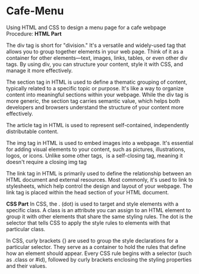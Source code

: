 # Cafe-Menu
Using HTML and CSS to design a menu page for a cafe webpage
Procedure:
**HTML Part**

The div tag is short for "division." It's a versatile and widely-used tag that allows you to group together elements in your web page. Think of it as a container for other elements—text, images, links, tables, or even other div tags. By using div, you can structure your content, style it with CSS, and manage it more effectively.

The section tag in HTML is used to define a thematic grouping of content, typically related to a specific topic or purpose. It's like a way to organize content into meaningful sections within your webpage. While the div tag is more generic, the section tag carries semantic value, which helps both developers and browsers understand the structure of your content more effectively.

The article tag in HTML is used to represent self-contained, independently distributable content.

The img tag in HTML is used to embed images into a webpage. It's essential for adding visual elements to your content, such as pictures, illustrations, logos, or icons. Unlike some other tags, <img> is a self-closing tag, meaning it doesn't require a closing img tag

The link tag in HTML is primarily used to define the relationship between an HTML document and external resources. Most commonly, it's used to link to stylesheets, which help control the design and layout of your webpage. The link tag is placed within the head section of your HTML document.

**CSS Part**
In CSS, the . (dot) is used to target and style elements with a specific class. A class is an attribute you can assign to an HTML element to group it with other elements that share the same styling rules. The dot is the selector that tells CSS to apply the style rules to elements with that particular class.

In CSS, curly brackets {} are used to group the style declarations for a particular selector. They serve as a container to hold the rules that define how an element should appear. Every CSS rule begins with a selector (such as .class or #id), followed by curly brackets enclosing the styling properties and their values.


